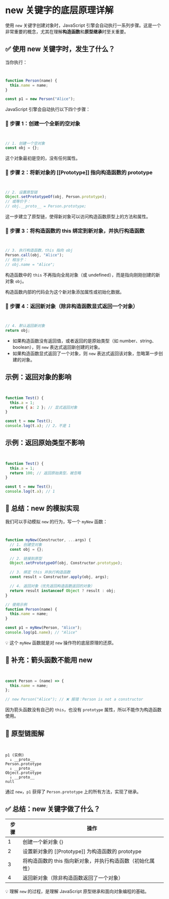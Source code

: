 # new 关键字的底层原理详解

使用 `new` 关键字创建对象时，JavaScript 引擎会自动执行一系列步骤。这是一个非常重要的概念，尤其在理解**构造函数**和**原型继承**时至关重要。

## ✅ 使用 new 关键字时，发生了什么？

当你执行：

```javascript


function Person(name) {
  this.name = name;
}

const p1 = new Person("Alice");
```



JavaScript 引擎会自动执行以下四个步骤：

### 🔹 步骤 1：创建一个全新的空对象

```javascript


// 1. 创建一个空对象
const obj = {};
```



这个对象最初是空的，没有任何属性。

### 🔹 步骤 2：将新对象的 [[Prototype]] 指向构造函数的 prototype

```javascript


// 2. 设置原型链
Object.setPrototypeOf(obj, Person.prototype);
// 或等价于：
// obj.__proto__ = Person.prototype;
```



这一步建立了原型链，使得新对象可以访问构造函数原型上的方法和属性。

### 🔹 步骤 3：将构造函数的 this 绑定到新对象，并执行构造函数

```javascript


// 3. 执行构造函数，this 指向 obj
Person.call(obj, "Alice");
// 相当于：
// obj.name = "Alice";
```



构造函数中的 `this` 不再指向全局对象（或 undefined），而是指向刚刚创建的新对象 `obj`。

构造函数内部的代码会为这个新对象添加属性或初始化数据。

### 🔹 步骤 4：返回新对象（除非构造函数显式返回一个对象）

```javascript


// 4. 默认返回新对象
return obj;
```



- 如果构造函数没有返回值，或者返回的是原始类型（如 number、string、boolean），则 `new` 表达式返回新创建的对象。
- 如果构造函数显式返回了一个对象，则 `new` 表达式返回该对象，忽略第一步创建的对象。

## 示例：返回对象的影响

```javascript


function Test() {
  this.a = 1;
  return { a: 2 }; // 显式返回对象
}

const t = new Test();
console.log(t.a); // 2，不是 1
```



## 示例：返回原始类型不影响

```javascript


function Test() {
  this.a = 1;
  return 100; // 返回原始类型，被忽略
}

const t = new Test();
console.log(t.a); // 1
```



## 🧩 总结：new 的模拟实现

我们可以手动模拟 `new` 的行为，写一个 `myNew` 函数：

```javascript


function myNew(Constructor, ...args) {
  // 1. 创建空对象
  const obj = {};

  // 2. 链接到原型
  Object.setPrototypeOf(obj, Constructor.prototype);

  // 3. 绑定 this 并执行构造函数
  const result = Constructor.apply(obj, args);

  // 4. 返回对象（优先返回构造函数返回的对象）
  return result instanceof Object ? result : obj;
}

// 使用示例
function Person(name) {
  this.name = name;
}

const p1 = myNew(Person, "Alice");
console.log(p1.name); // "Alice"
```



💡 这个 `myNew` 函数就是对 `new` 操作符的底层原理的还原。

## 📌 补充：箭头函数不能用 new

```javascript


const Person = (name) => {
  this.name = name;
};

// new Person("Alice"); // ❌ 报错：Person is not a constructor
```



因为箭头函数没有自己的 `this`，也没有 `prototype` 属性，所以不能作为构造函数使用。

## 🧠 原型链图解

```plaintext


p1 (实例)
  ↓ __proto__
Person.prototype
  ↓ __proto__
Object.prototype
  ↓ __proto__
null
```



通过 `new`，`p1` 获得了 `Person.prototype` 上的所有方法，实现了继承。

## ✅ 总结：new 关键字做了什么？

| 步骤 | 操作 |
|------|------|
| 1 | 创建一个新对象 {} |
| 2 | 设置新对象的 [[Prototype]] 为构造函数的 prototype |
| 3 | 将构造函数的 this 指向新对象，并执行构造函数（初始化属性） |
| 4 | 返回新对象（除非构造函数返回了一个对象） |

💡 理解 `new` 的过程，是理解 JavaScript 原型继承和面向对象编程的基础。